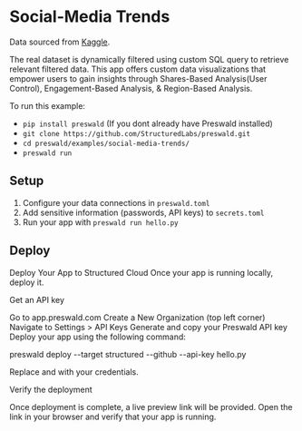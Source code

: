 # Social-Media Trends

Data sourced from [Kaggle](https://www.kaggle.com/datasets/atharvasoundankar/viral-social-media-trends-and-engagement-analysis).

The real dataset is dynamically filtered using custom SQL query to retrieve relevant filtered data. This app offers custom data visualizations that empower users to gain insights through Shares-Based Analysis(User Control), Engagement-Based Analysis, & Region-Based Analysis. 

To run this example:
- `pip install preswald` (If you dont already have Preswald installed)
- `git clone https://github.com/StructuredLabs/preswald.git`
- `cd preswald/examples/social-media-trends/`
- `preswald run`

## Setup
1. Configure your data connections in `preswald.toml`
2. Add sensitive information (passwords, API keys) to `secrets.toml`
3. Run your app with `preswald run hello.py`

## Deploy
Deploy Your App to Structured Cloud
Once your app is running locally, deploy it.

Get an API key

Go to app.preswald.com
Create a New Organization (top left corner)
Navigate to Settings > API Keys
Generate and copy your Preswald API key
Deploy your app using the following command:

preswald deploy --target structured --github <your-github-username> --api-key <structured-api-key> hello.py

Replace <your-github-username> and <structured-api-key> with your credentials.

Verify the deployment

Once deployment is complete, a live preview link will be provided.
Open the link in your browser and verify that your app is running.